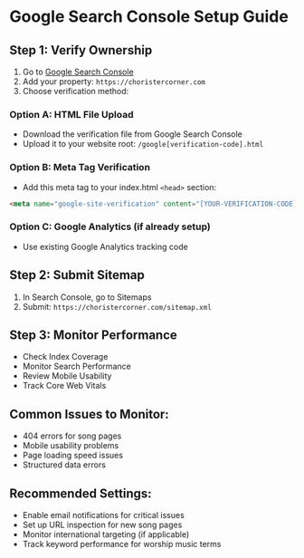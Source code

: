 # Google Search Console Setup Guide

## Step 1: Verify Ownership
1. Go to [Google Search Console](https://search.google.com/search-console/)
2. Add your property: `https://choristercorner.com`
3. Choose verification method:

### Option A: HTML File Upload
- Download the verification file from Google Search Console
- Upload it to your website root: `/google[verification-code].html`

### Option B: Meta Tag Verification
- Add this meta tag to your index.html `<head>` section:
```html
<meta name="google-site-verification" content="[YOUR-VERIFICATION-CODE]" />
```

### Option C: Google Analytics (if already setup)
- Use existing Google Analytics tracking code

## Step 2: Submit Sitemap
1. In Search Console, go to Sitemaps
2. Submit: `https://choristercorner.com/sitemap.xml`

## Step 3: Monitor Performance
- Check Index Coverage
- Monitor Search Performance
- Review Mobile Usability
- Track Core Web Vitals

## Common Issues to Monitor:
- 404 errors for song pages
- Mobile usability problems
- Page loading speed issues
- Structured data errors

## Recommended Settings:
- Enable email notifications for critical issues
- Set up URL inspection for new song pages
- Monitor international targeting (if applicable)
- Track keyword performance for worship music terms
